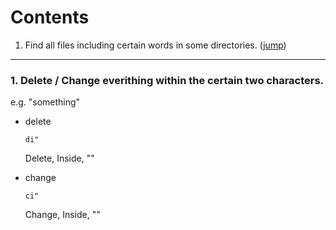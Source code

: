 # Contents

1. Find all files including certain words in some directories. ([jump](#con_1))

***

### <a name="con_1"></a>1. Delete / Change everithing within the certain two characters.

  e.g. "something"

  - delete

     `di"`
     
     Delete, Inside, ""

  - change

     `ci"`
    
     Change, Inside, ""

